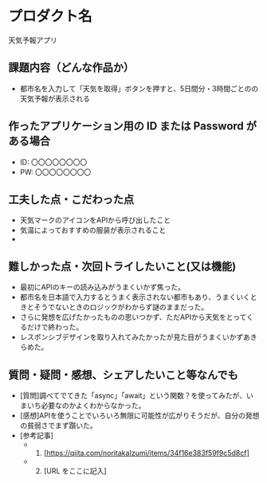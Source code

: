 # プロダクト名
天気予報アプリ

## 課題内容（どんな作品か）

- 都市名を入力して「天気を取得」ボタンを押すと、5日間分・3時間ごとのの天気予報が表示される

## 作ったアプリケーション用の ID または Password がある場合

- ID: 〇〇〇〇〇〇〇〇
- PW: 〇〇〇〇〇〇〇〇

## 工夫した点・こだわった点

- 天気マークのアイコンをAPIから呼び出したこと
- 気温によっておすすめの服装が表示されること
- 

## 難しかった点・次回トライしたいこと(又は機能)

- 最初にAPIのキーの読み込みがうまくいかず焦った。
- 都市名を日本語で入力するとうまく表示されない都市もあり、うまくいくときとそうでないときのロジックがわからず謎のままだった。
- さらに発想を広げたかったものの思いつかず、ただAPIから天気をとってくるだけで終わった。
- レスポンシブデザインを取り入れてみたかったが見た目がうまくいかずあきらめた。

## 質問・疑問・感想、シェアしたいこと等なんでも

- [質問]調べてでてきた「async」「await」という関数？を使ってみたが、いまいち必要なのかよくわからなかった。
- [感想]APIを使うことでいろいろ無限に可能性が広がりそうだが、自分の発想の貧弱さでまず躓いた。
- [参考記事]
  - 1. [https://qiita.com/noritakaIzumi/items/34f16e383f59f9c5d8cf]
  - 2. [URL をここに記入]
